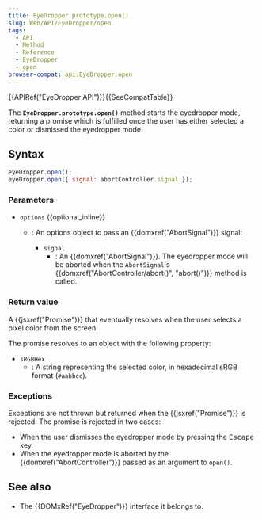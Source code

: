 ```yaml
---
title: EyeDropper.prototype.open()
slug: Web/API/EyeDropper/open
tags:
  - API
  - Method
  - Reference
  - EyeDropper
  - open
browser-compat: api.EyeDropper.open
---
```

{{APIRef("EyeDropper API")}}{{SeeCompatTable}}

The **`EyeDropper.prototype.open()`** method starts the eyedropper mode, returning a promise which is fulfilled once the user has either selected a color or dismissed the eyedropper mode.

## Syntax

```js
eyeDropper.open();
eyeDropper.open({ signal: abortController.signal });
```

### Parameters

- `options` {{optional_inline}}

  - : An options object to pass an {{domxref("AbortSignal")}} signal:

    - `signal`
      - : An {{domxref("AbortSignal")}}. The eyedropper mode will be aborted when the `AbortSignal`'s {{domxref("AbortController/abort()", "abort()")}} method is called.

### Return value

A {{jsxref("Promise")}} that eventually resolves when the user selects a pixel color from the screen.

The promise resolves to an object with the following property:
- `sRGBHex`
  - : A string representing the selected color, in hexadecimal sRGB format (`#aabbcc`).

### Exceptions

Exceptions are not thrown but returned when the {{jsxref("Promise")}} is rejected.
The promise is rejected in two cases:

* When the user dismisses the eyedropper mode by pressing the <kbd>Escape</kbd> key.
* When the eyedropper mode is aborted by the {{domxref("AbortController")}} passed as an argument to `open()`.

## See also

- The {{DOMxRef("EyeDropper")}} interface it belongs to.
